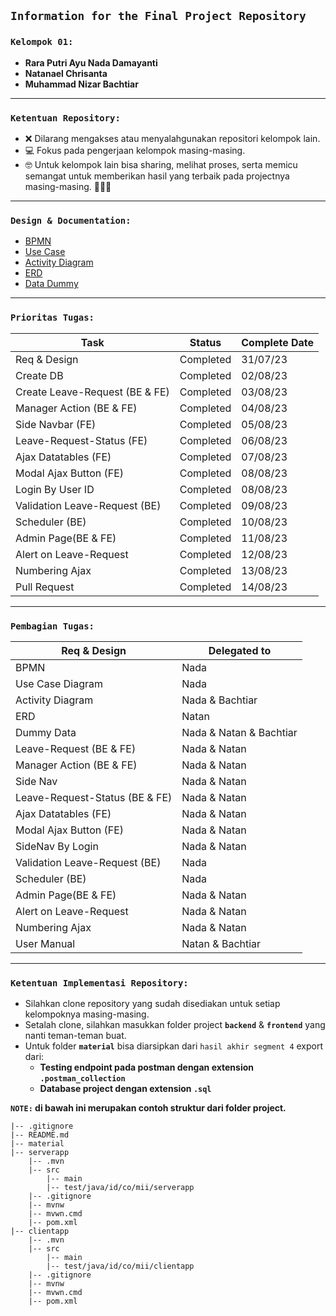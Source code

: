 ## **`Information for the Final Project Repository`**

### **`Kelompok 01:`**

- **Rara Putri Ayu Nada Damayanti**
- **Natanael Chrisanta**
- **Muhammad Nizar Bachtiar**

---

### **`Ketentuan Repository:`**

- ❌ Dilarang mengakses atau menyalahgunakan repositori kelompok lain.
- 💻 Fokus pada pengerjaan kelompok masing-masing.
- 🤓 Untuk kelompok lain bisa sharing, melihat proses, serta memicu semangat untuk memberikan hasil yang terbaik pada projectnya masing-masing. 💪💪💪

---

### **`Design & Documentation:`**

- [BPMN](https://drive.google.com/file/d/1MWDMD07qypgPRL2zc_WUP2l7ZUDKpgEV/view?usp=drive_link)
- [Use Case](https://drive.google.com/file/d/1j6kbhhvFmupDyja9QyTR5eP84uHKFCJU/view?usp=sharing)
- [Activity Diagram](https://drive.google.com/file/d/1hd3hoem8e-M-t7_N7PPr85teQ44QATBz/view?usp=drive_link)
- [ERD](https://drive.google.com/file/d/1gFu0E152tOuXq_7wNM6kxh1NuaRzAU9D/view?usp=drive_link)
- [Data Dummy](https://docs.google.com/spreadsheets/d/1hQYRCfsw-GtX1iv3ki5cKgh0HUN8gkrqEmRcVrkP0I8/edit#gid=0)
---

### **`Prioritas Tugas:`**

Task                          | Status        | Complete Date
----------------------------- | ------------- | --------------
Req & Design                  | Completed     | 31/07/23
Create DB                     | Completed     | 02/08/23
Create Leave-Request (BE & FE)| Completed     | 03/08/23
Manager Action (BE & FE)      | Completed     | 04/08/23
Side Navbar (FE)              | Completed     | 05/08/23
Leave-Request-Status (FE)     | Completed     | 06/08/23
Ajax Datatables (FE)          | Completed     | 07/08/23
Modal Ajax Button (FE)        | Completed     | 08/08/23
Login By User ID              | Completed     | 08/08/23
Validation Leave-Request (BE) | Completed     | 09/08/23
Scheduler (BE)                | Completed     | 10/08/23
Admin Page(BE & FE)           | Completed     | 11/08/23
Alert on Leave-Request        | Completed     | 12/08/23
Numbering Ajax                | Completed     | 13/08/23
Pull Request                  | Completed     | 14/08/23
----

### **`Pembagian Tugas:`**

Req & Design                  | Delegated to
---------------------------   | -------------
BPMN                          | Nada
Use Case Diagram              | Nada
Activity Diagram              | Nada & Bachtiar
ERD                           | Natan
Dummy Data                    | Nada & Natan & Bachtiar
Leave-Request (BE & FE)       | Nada & Natan
Manager Action (BE & FE)      | Nada & Natan
Side Nav                      | Nada & Natan
Leave-Request-Status (BE & FE)| Nada & Natan
Ajax Datatables (FE)          | Nada & Natan
Modal Ajax Button (FE)        | Nada & Natan
SideNav By Login              | Nada & Natan
Validation Leave-Request (BE) | Nada
Scheduler (BE)                | Nada
Admin Page(BE & FE)           | Nada & Natan
Alert on Leave-Request        | Nada & Natan
Numbering Ajax                | Nada & Natan
User Manual                   | Natan & Bachtiar

---

### **`Ketentuan Implementasi Repository:`**

- Silahkan clone repository yang sudah disediakan untuk setiap kelompoknya masing-masing.
- Setalah clone, silahkan masukkan folder project **`backend`** & **`frontend`** yang nanti teman-teman buat.
- Untuk folder **`material`** bisa diarsipkan dari `hasil akhir segment 4` export dari:
  - **Testing endpoint pada postman dengan extension `.postman_collection`**
  - **Database project dengan extension `.sql`**

**`NOTE:` di bawah ini merupakan contoh struktur dari folder project.**

```
|-- .gitignore
|-- README.md
|-- material
|-- serverapp
    |-- .mvn
    |-- src
        |-- main
        |-- test/java/id/co/mii/serverapp
    |-- .gitignore
    |-- mvnw
    |-- mvwn.cmd
    |-- pom.xml
|-- clientapp
    |-- .mvn
    |-- src
        |-- main
        |-- test/java/id/co/mii/clientapp
    |-- .gitignore
    |-- mvnw
    |-- mvwn.cmd
    |-- pom.xml
```
